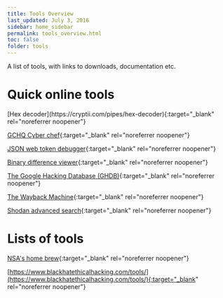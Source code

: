 ```yaml
---
title: Tools Overview
last_updated: July 3, 2016
sidebar: home_sidebar
permalink: tools_overview.html
toc: false
folder: tools
---
```


A list of tools, with links to downloads, documentation etc.


<h1>Quick online tools</h1>
[Hex decoder](https://cryptii.com/pipes/hex-decoder){:target="_blank" rel="noreferrer noopener"}

[GCHQ Cyber chef](https://gchq.github.io/CyberChef){:target="_blank" rel="noreferrer noopener"}

[JSON web token debugger](https://jwt.io/){:target="_blank" rel="noreferrer noopener"}

[Binary difference viewer](https://github.com/google/bindiff){:target="_blank" rel="noreferrer noopener"}

[The Google Hacking Database (GHDB)](https://www.exploit-db.com/google-hacking-database){:target="_blank" rel="noreferrer noopener"}

[The Wayback Machine](https://web.archive.org/){:target="_blank" rel="noreferrer noopener"}

[Shodan advanced search](https://www.shodan.io/){:target="_blank" rel="noreferrer noopener"}


<h1>Lists of tools</h1>

[NSA's home brew](https://code.nsa.gov/){:target="_blank" rel="noreferrer noopener"}

[https://www.blackhatethicalhacking.com/tools/](https://www.blackhatethicalhacking.com/tools/){:target="_blank" rel="noreferrer noopener"}
